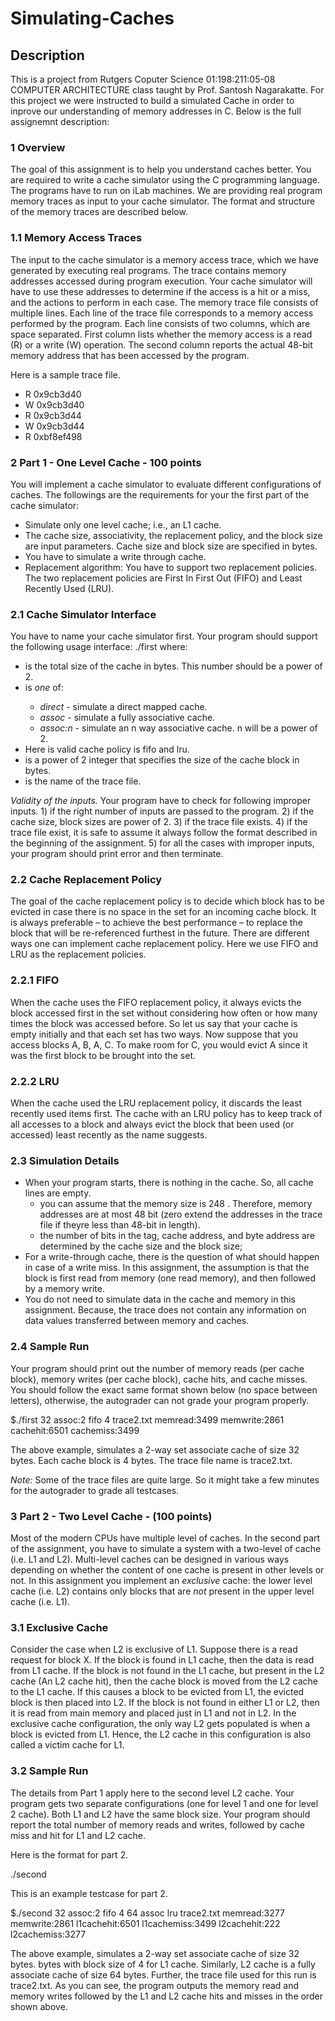# Simulating-Caches #

## Description ##

This is a project from Rutgers Coputer Science 01:198:211:05-08 COMPUTER ARCHITECTURE class taught by Prof. Santosh Nagarakatte. For this project we were instructed to build
a simulated Cache in order to inprove our understanding of memory addresses in C. Below is the full assignemnt description: 

### 1 Overview ###

The goal of this assignment is to help you understand caches better. You are required to
write a cache simulator using the C programming language. The programs have to run
on iLab machines. We are providing real program memory traces as input to your cache
simulator. The format and structure of the memory traces are described below.

### 1.1 Memory Access Traces ###

The input to the cache simulator is a memory access trace, which we have generated by
executing real programs. The trace contains memory addresses accessed during program
execution. Your cache simulator will have to use these addresses to determine if the access
is a hit or a miss, and the actions to perform in each case. The memory trace file consists
of multiple lines. Each line of the trace file corresponds to a memory access performed by
the program. Each line consists of two columns, which are space separated. First column
lists whether the memory access is a read (R) or a write (W) operation. The second column
reports the actual 48-bit memory address that has been accessed by the program.

Here is a sample trace file.
* R 0x9cb3d40
* W 0x9cb3d40
* R 0x9cb3d44
* W 0x9cb3d44
* R 0xbf8ef498

### 2 Part 1 - One Level Cache - 100 points ###

You will implement a cache simulator to evaluate different configurations of caches. The
followings are the requirements for your the first part of the cache simulator:
* Simulate only one level cache; i.e., an L1 cache.
* The cache size, associativity, the replacement policy, and the block size are input parameters. Cache size and block size are specified in bytes.
* You have to simulate a write through cache.
* Replacement algorithm: You have to support two replacement policies. The two replacement policies are First In First Out (FIFO) and Least Recently Used (LRU).

### 2.1 Cache Simulator Interface ###
You have to name your cache simulator first. Your program should support the following usage interface: ./first <cache size><associativity><cache policy><block size><trace file>
where:
* <cache size>is the total size of the cache in bytes. This number should be a power of 2.
* <associativity>is *one* of:
  * *direct* - simulate a direct mapped cache.
  * *assoc* - simulate a fully associative cache.
  * *assoc:n* - simulate an n way associative cache. n will be a power of 2.
* <cache policy>Here is valid cache policy is fifo and lru.
* <block size>is a power of 2 integer that specifies the size of the cache block in bytes.
* <trace file>is the name of the trace file.
  
*Validity of the inputs.* Your program have to check for following improper inputs. 1) if
the right number of inputs are passed to the program. 2) if the cache size, block sizes are
power of 2. 3) if the trace file exists. 4) if the trace file exist, it is safe to assume it always
follow the format described in the beginning of the assignment. 5) for all the cases with
improper inputs, your program should print error and then terminate.
  
### 2.2 Cache Replacement Policy ###
  
The goal of the cache replacement policy is to decide which block has to be evicted in case
there is no space in the set for an incoming cache block. It is always preferable – to achieve
the best performance – to replace the block that will be re-referenced furthest in the future.
There are different ways one can implement cache replacement policy. Here we use FIFO
and LRU as the replacement policies.
  
### 2.2.1 FIFO ### 
  
When the cache uses the FIFO replacement policy, it always evicts the block accessed first
in the set without considering how often or how many times the block was accessed before.
So let us say that your cache is empty initially and that each set has two ways. Now suppose
that you access blocks A, B, A, C. To make room for C, you would evict A since it was the
first block to be brought into the set.
  
### 2.2.2 LRU ###
  
When the cache used the LRU replacement policy, it discards the least recently used items
first. The cache with an LRU policy has to keep track of all accesses to a block and always
evict the block that been used (or accessed) least recently as the name suggests.
  
### 2.3 Simulation Details ###
  
* When your program starts, there is nothing in the cache. So, all cache lines are empty.
  *  you can assume that the memory size is 248 . Therefore, memory addresses are at most
48 bit (zero extend the addresses in the trace file if theyre less than 48-bit in length).
  * the number of bits in the tag, cache address, and byte address are determined by the
cache size and the block size;
* For a write-through cache, there is the question of what should happen in case of a write
miss. In this assignment, the assumption is that the block is first read from memory (one
read memory), and then followed by a memory write.
* You do not need to simulate data in the cache and memory in this assignment. Because,
the trace does not contain any information on data values transferred between memory and
caches.
  
### 2.4 Sample Run ###
  
Your program should print out the number of memory reads (per cache block), memory
writes (per cache block), cache hits, and cache misses. You should follow the exact same
format shown below (no space between letters), otherwise, the autograder can not grade
your program properly.
  
$./first 32 assoc:2 fifo 4 trace2.txt
memread:3499
memwrite:2861
cachehit:6501
cachemiss:3499
  
The above example, simulates a 2-way set associate cache of size 32 bytes. Each cache block
is 4 bytes. The trace file name is trace2.txt.
  
*Note:* Some of the trace files are quite large. So it might take a few minutes for the
autograder to grade all testcases.
  
### 3 Part 2 - Two Level Cache - (100 points) ###
  
Most of the modern CPUs have multiple level of caches. In the second part of the assignment,
you have to simulate a system with a two-level of cache (i.e. L1 and L2). Multi-level caches
can be designed in various ways depending on whether the content of one cache is present in
other levels or not. In this assignment you implement an *exclusive* cache: the lower level
cache (i.e. L2) contains only blocks that are *not* present in the upper level cache (i.e. L1).
  
### 3.1 Exclusive Cache ###
  
Consider the case when L2 is exclusive of L1. Suppose there is a read request for block X.
If the block is found in L1 cache, then the data is read from L1 cache. If the block is not
found in the L1 cache, but present in the L2 cache (An L2 cache hit), then the cache block
is moved from the L2 cache to the L1 cache. If this causes a block to be evicted from L1,
the evicted block is then placed into L2. If the block is not found in either L1 or L2, then
it is read from main memory and placed just in L1 and not in L2. In the exclusive cache
configuration, the only way L2 gets populated is when a block is evicted from L1. Hence,
the L2 cache in this configuration is also called a victim cache for L1.
  
### 3.2 Sample Run ###
  
The details from Part 1 apply here to the second level L2 cache. Your program gets two
separate configurations (one for level 1 and one for level 2 cache). Both L1 and L2 have the
same block size. Your program should report the total number of memory reads and writes,
followed by cache miss and hit for L1 and L2 cache.
  
Here is the format for part 2.
  
./second <L1 cache size><L1 associativity><L1 cache policy><L1 block size><L2 cache
size><L2 associativity><L2 cache policy><trace file>
  
This is an example testcase for part 2.
  
$./second 32 assoc:2 fifo 4 64 assoc lru trace2.txt
memread:3277
memwrite:2861
l1cachehit:6501
l1cachemiss:3499
l2cachehit:222
l2cachemiss:3277
  
The above example, simulates a 2-way set associate cache of size 32 bytes. bytes with block
size of 4 for L1 cache. Similarly, L2 cache is a fully associate cache of size 64 bytes. Further,
the trace file used for this run is trace2.txt. As you can see, the program outputs the memory
read and memory writes followed by the L1 and L2 cache hits and misses in the order shown
above.
 
